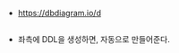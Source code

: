 <ul>
<li><a href="https://dbdiagram.io/d">https://dbdiagram.io/d</a></li>
</ul>
<p><img alt="" src="https://velog.velcdn.com/images/greendev/post/2f9065e2-496c-4a52-ad70-fbaf78a74a6f/image.png" /></p>
<ul>
<li>좌측에 DDL을 생성하면, 자동으로 만들어준다.</li>
</ul>